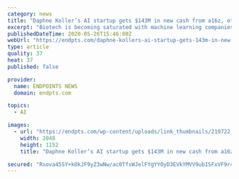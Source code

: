 ```yaml
---
category: news
title: "Daphne Koller’s AI start­up gets $143M in new cash from a16z, oth­ers"
excerpt: "Biotech is becoming saturated with machine learning companies promising to reinvest and hasten drug development, but few, if any, have amassed the war chest Daphne Koller has. Entering Tuesday, the former Stanford professor,"
publishedDateTime: 2020-05-26T15:46:00Z
webUrl: "https://endpts.com/daphne-kollers-ai-startup-gets-143m-in-new-cash-from-a16z-others/"
type: article
quality: 37
heat: 37
published: false

provider:
  name: ENDPOINTS NEWS
  domain: endpts.com

topics:
  - AI

images:
  - url: "https://endpts.com/wp-content/uploads/link_thumbnails/219722_with-150m-and-a-new-nash-discovery-deal-with-gilead-ai-star-daphne-koller-has-set-out-to-change-the-drug-rd-world.jpg"
    width: 2048
    height: 1152
    title: "Daphne Koller’s AI start­up gets $143M in new cash from a16z, oth­ers"

secured: "Rxova45SY+kOkJF9yZ3wNw/ac0TfsWJelFYgYYOyD3EVkYMVV9ubISFxVF9r4nhP1KmkGp0JJ7YBG4SZr2NzZe4woXLQwxUg25Ww8ICDZdspchKTVpzYAcollpFsFdZAbH+4dqJM+YdKOkSsG5qrIEDGc4bLHhIm1LwoU3bwZtP4jH5+GcXrtS21zjiu2ACX/owawb13JiyloBaRUtJWUDzii2qEA+Qn471qKje7EBzVBwaAetLCKN1Mmw3cm+RiMh2L7C/sElR2fhI2osg7wEUZeZAaS1W747I3W9ayMkm6io+MrsHQPROKGNf+oKBC;0QW7flk4Qfefowdmin/fJQ=="
---
```



